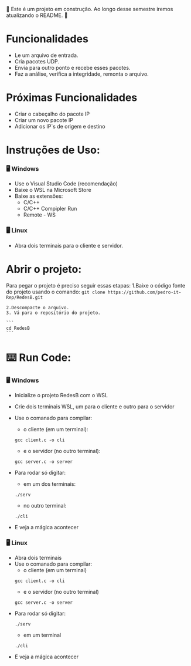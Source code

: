 :construction: Este é um projeto em construção. Ao longo desse semestre iremos atualizando o README. :construction:

# Funcionalidades

- Le um arquivo de entrada.
- Cria pacotes UDP.
- Envia para outro ponto e recebe esses pacotes.
- Faz a análise, verifica a integridade, remonta o arquivo.

# Próximas Funcionalidades

- Criar o cabeçalho do pacote IP
- Criar um novo pacote IP
- Adicionar os IP`s de origem e destino

# Instruções de Uso:

### :desktop_computer: Windows

- Use o Visual Studio Code (recomendação)
- Baixe o WSL na Microsoft Store
- Baixe as extensões:
    * C/C++
    * C/C++ Compipler Run
    * Remote - WS

### :desktop_computer: Linux

- Abra dois terminais para o cliente e servidor.

# Abrir o projeto:

Para pegar o projeto é preciso seguir essas etapas:
    1.Baixe o código fonte do projeto usando o comando:
    ```
    git clone https://github.com/pedro-it-Rep/RedesB.git
    ```

    2.Descompacte o arquivo.
    3. Vá para o repositório do projeto.

    ```
    cd RedesB
    ```

# :keyboard: Run Code:

### :desktop_computer: Windows

- Inicialize o projeto RedesB com o WSL
- Crie dois terminais WSL, um para o cliente e outro para o servidor
- Use o comanado para compilar:
    - o cliente (em um terminal):

    ```
    gcc client.c -o cli
    ```

    - e o servidor (no outro terminal):
    ```
    gcc server.c -o server
    ```

- Para rodar só digitar:
    * em um dos terminais:
    ```
    ./serv
    ```

    * no outro terminal:
    ```
    ./cli
    ```
- E veja  a mágica acontecer

### :desktop_computer: Linux

- Abra dois terminais
- Use o comanado para compilar:
    - o cliente (em um terminal)
    ```
    gcc client.c -o cli
    ```
    - e o servidor (no outro terminal)
    ```
    gcc server.c -o server
    ```
- Para rodar só digitar:
    ```
    ./serv
    ```
    - em um terminal
    ```
    ./cli
    ```
- E veja  a mágica acontecer

